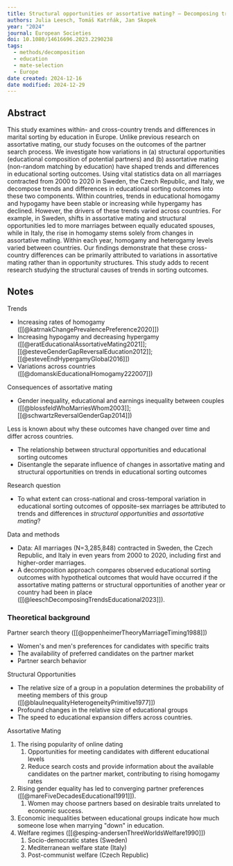 ```yaml
---
title: Structural opportunities or assortative mating? – Decomposing trends and country differences in educational sorting outcomes in marriages
authors: Julia Leesch, Tomáš Katrňák, Jan Skopek
year: "2024"
journal: European Societies
doi: 10.1080/14616696.2023.2290238
tags:
  - methods/decomposition
  - education
  - mate-selection
  - Europe
date created: 2024-12-16
date modified: 2024-12-29
---
```


## Abstract

This study examines within- and cross-country trends and differences in marital sorting by education in Europe. Unlike previous research on assortative mating, our study focuses on the outcomes of the partner search process. We investigate how variations in (a) structural opportunities (educational composition of potential partners) and (b) assortative mating (non-random matching by education) have shaped trends and differences in educational sorting outcomes. Using vital statistics data on all marriages contracted from 2000 to 2020 in Sweden, the Czech Republic, and Italy, we decompose trends and differences in educational sorting outcomes into these two components. Within countries, trends in educational homogamy and hypogamy have been stable or increasing while hypergamy has declined. However, the drivers of these trends varied across countries. For example, in Sweden, shifts in assortative mating and structural opportunities led to more marriages between equally educated spouses, while in Italy, the rise in homogamy stems solely from changes in assortative mating. Within each year, homogamy and heterogamy levels varied between countries. Our findings demonstrate that these cross-country differences can be primarily attributed to variations in assortative mating rather than in opportunity structures. This study adds to recent research studying the structural causes of trends in sorting outcomes.

## Notes

Trends

- Increasing rates of homogamy ([[@katrnakChangePrevalencePreference2020]])
- Increasing hypogamy and decreasing hypergamy ([[@eratEducationalAssortativeMating2021]]; [[@esteveGenderGapReversalEducation2012]]; [[@esteveEndHypergamyGlobal2016]])
- Variations across countries ([[@domanskiEducationalHomogamy222007]])

Consequences of assortative mating

- Gender inequality, educational and earnings inequality between couples ([[@blossfeldWhoMarriesWhom2003]]; [[@schwartzReversalGenderGap2014]])

Less is known about why these outcomes have changed over time and differ across countries.

- The relationship between structural opportunities and educational sorting outcomes
- Disentangle the separate influence of changes in assortative mating and structural opportunities on trends in educational sorting outcomes

Research question

- To what extent can cross-national and cross-temporal variation in educational sorting outcomes of opposite-sex marriages be attributed to trends and differences in _structural opportunities_ and _assortative mating_?

Data and methods

- Data: All marriages (N=3,285,848) contracted in Sweden, the Czech Republic, and Italy in even years from 2000 to 2020, including first and higher-order marriages.
- A decomposition approach compares observed educational sorting outcomes with hypothetical outcomes that would have occurred if the assortative mating patterns or structural opportunities of another year or country had been in place ([[@leeschDecomposingTrendsEducational2023]]).

### Theoretical background

Partner search theory ([[@oppenheimerTheoryMarriageTiming1988]])

- Women's and men's preferences for candidates with specific traits
- The availability of preferred candidates on the partner market
- Partner search behavior

Structural Opportunities

- The relative size of a group in a population determines the probability of meeting members of this group ([[@blauInequalityHeterogeneityPrimitive1977]])
- Profound changes in the relative size of educational groups
- The speed to educational expansion differs across countries.

Assortative Mating

1. The rising popularity of online dating
	1. Opportunities for meeting candidates with different educational levels
	2. Reduce search costs and provide information about the available candidates on the partner market, contributing to rising homogamy rates
2. Rising gender equality has led to converging partner preferences ([[@mareFiveDecadesEducational1991]]).
	1. Women may choose partners based on desirable traits unrelated to economic success.
3. Economic inequalities between educational groups indicate how much someone lose when marrying "down" in education.
4. Welfare regimes ([[@esping-andersenThreeWorldsWelfare1990]])
	1. Socio-democratic states (Sweden)
	2. Mediterranean welfare state (Italy)
	3. Post-communist welfare (Czech Republic)
